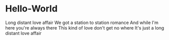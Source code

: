 # Hello-World
Long distant love affair We got a station to station romance And while I'm here you're always there This kind of love don't get no where It's just a long distant love affair
